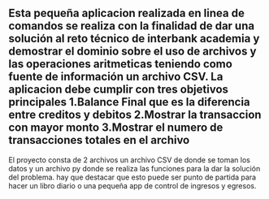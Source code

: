 Esta pequeña aplicacion realizada en linea de comandos se realiza con la finalidad de dar una solución al reto técnico de interbank academia y demostrar el dominio sobre el uso de archivos y las operaciones aritmeticas teniendo como fuente de información un archivo CSV. 
La aplicacion debe cumplir con tres objetivos principales 
1.Balance Final que es la diferencia entre creditos y debitos 
2.Mostrar la transaccion con mayor monto
3.Mostrar el numero de transacciones totales en el archivo 
----------------------------------------------------------------
El proyecto consta de 2 archivos un archivo CSV de donde se toman los datos y un archivo py donde se realiza las funciones para la dar la solución del problema. 
hay que destacar que esto puede ser punto de partida para hacer un libro diario o una pequeña app de control de ingresos y egresos.

